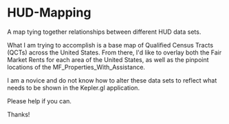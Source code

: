 # HUD-Mapping
A map tying together relationships between different HUD data sets.

What I am trying to accomplish is a base map of Qualified Census Tracts (QCTs) across the United States.  From there, I'd like to overlay both the Fair Market Rents for each area of the United States, as well as the pinpoint locations of the MF_Properties_With_Assistance.

I am a novice and do not know how to alter these data sets to reflect what needs to be shown in the Kepler.gl application.

Please help if you can.

Thanks!
